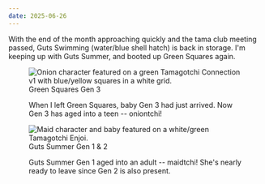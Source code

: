 ```yaml
---
date: 2025-06-26
---
```


With the end of the month approaching quickly and the tama club meeting passed, Guts Swimming (water/blue shell hatch) is back in storage. I'm keeping up with Guts Summer, and booted up Green Squares again.

<figure>
<img loading="lazy" src="/assets/images/posts/tamas/250626_squares_gen3_teen.jpeg" alt="Onion character featured on a green Tamagotchi Connection v1 with blue/yellow squares in a white grid.">
<figcaption>Green Squares Gen 3</figcaption>
<p>When I left Green Squares, baby Gen 3 had just arrived. Now Gen 3 has aged into a teen -- oniontchi!</p>
</figure>

<figure>
<img loading="lazy" src="/assets/images/posts/tamas/250626_guts_summer_gen1_adult.jpeg" alt="Maid character and baby featured on a white/green Tamagotchi Enjoi.">
<figcaption>Guts Summer Gen 1 & 2</figcaption>
<p>Guts Summer Gen 1 aged into an adult -- maidtchi! She's nearly ready to leave since Gen 2 is also present.</p>
</figure>
